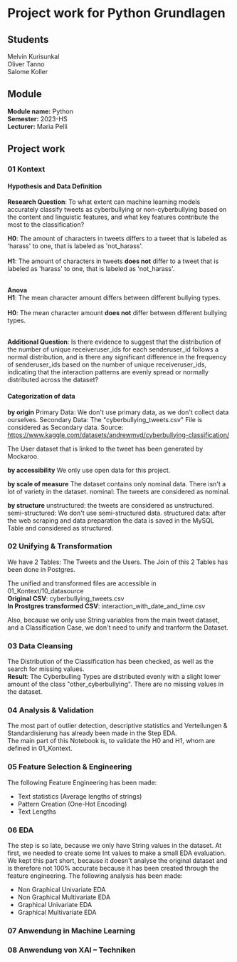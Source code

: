 # Project work for Python Grundlagen

## Students
Melvin Kurisunkal <br />
Oliver Tanno <br />
Salome Koller <br />

## Module
**Module name:** Python <br />
**Semester:** 2023-HS <br />
**Lecturer:** Maria Pelli <br />

## Project work

### 01 Kontext

#### Hypothesis and Data Definition
**Research Question**: To what extent can machine learning models accurately classify tweets as cyberbullying or non-cyberbullying based on the content and linguistic features, and what key features contribute the most to the classification?

**H0**: The amount of characters in tweets differs to a tweet that is labeled as 'harass' to one, that is labeled as 'not_harass'.
<br /><br />
**H1**:  The amount of characters in tweets **does not** differ to a tweet that is labeled as 'harass' to one, that is labeled as 'not_harass'. <br /><br />

**Anova**<br />
**H1**: The mean character amount differs between different bullying types.<br /><br />
**H0**: The mean character amount **does not** differ between different bullying types.<br /><br />

**Additional Question**: Is there evidence to suggest that the distribution of the number of unique receiveruser_ids for each senderuser_id follows a normal distribution, and is there any significant difference in the frequency of senderuser_ids based on the number of unique receiveruser_ids, indicating that the interaction patterns are evenly spread or normally distributed across the dataset?

#### Categorization of data

**by origin**
Primary Data: We don't use primary data, as we don't collect data ourselves.
Secondary Data: The "cyberbullying_tweets.csv" File is considered as Secondary data. Source: https://www.kaggle.com/datasets/andrewmvd/cyberbullying-classification/

The User dataset that is linked to the tweet has been generated by Mockaroo.

**by accessibility**
We only use open data for this project.

**by scale of measure**
The dataset contains only nominal data. There isn't a lot of variety in the dataset.
nominal: The tweets are considered as nominal.

**by structure**
unstructured: the tweets are considered as unstructured.
semi-structured: We don't use semi-structured data.
structured data: after the web scraping and data preparation the data is saved in the MySQL Table and considered as structured.

### 02 Unifying & Transformation
We have 2 Tables: The Tweets and the Users. The Join of this 2 Tables has been done in Postgres. 

The unified and transformed files are accessible in 01_Kontext/10_datasource<br />
**Original CSV**: cyberbullying_tweets.csv<br />
**In Prostgres transformed CSV**: interaction_with_date_and_time.csv<br />

Also, because we only use String variables from the main tweet dataset, and a Classification Case, we don't need to unify and tranform the Dataset.

### 03 Data Cleansing
The Distribution of the Classification has been checked, as well as the search for missing values.<br />
**Result**: The Cyberbulling Types are distributed evenly with a slight lower amount of the class "other_cyberbullying".
There are no missing values in the dataset.

### 04 Analysis & Validation
The most part of outlier detection, descriptive statistics and Verteilungen & Standardisierung has already been made in the Step EDA. <br />
The main part of this Notebook is, to validate the H0 and H1, whom are defined in 01_Kontext.

### 05 Feature Selection & Engineering
The following Feature Engineering has been made:
- Text statistics (Average lengths of strings)
- Pattern Creation (One-Hot Encoding)
- Text Lengths

### 06 EDA
The step is so late, because we only have String values in the dataset. At first, we needed to create some Int values to make a small EDA evaluation. We kept this part short, because it doesn't analyse the original dataset and is therefore not 100% accurate because it has been created through the feature engineering.
The following analysis has been made: 
- Non Graphical Univariate EDA
- Non Graphical Multivariate EDA
- Graphical Univariate EDA
- Graphical Multivariate EDA

### 07 Anwendung in Machine Learning

### 08 Anwendung von XAI – Techniken









